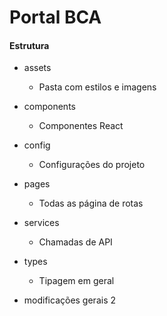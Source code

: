 # Portal BCA

#### Estrutura

- assets
    - Pasta com estilos e imagens

- components
    - Componentes React

- config
    - Configurações do projeto

- pages
    - Todas as página de rotas

- services
    - Chamadas de API

- types
    - Tipagem em geral

- modificações gerais 2